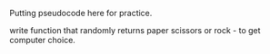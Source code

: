 Putting pseudocode here for practice.

write function that randomly returns paper scissors or rock - to get computer choice.
